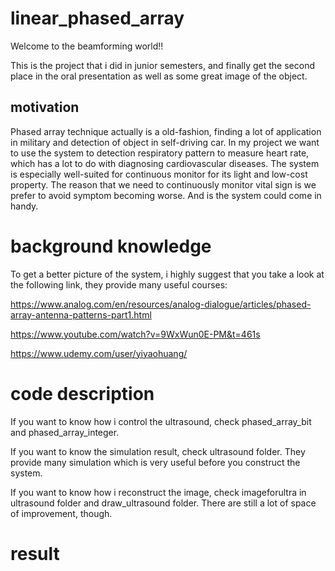 # linear_phased_array
Welcome to the beamforming world!!

This is the project that i did in junior semesters, and finally get the second place in the oral presentation as well as some great image of the object.

## motivation
Phased array technique actually is a old-fashion, finding a lot of application in military and detection of object in self-driving car. In my project we want to use the system to detection respiratory pattern to measure heart rate, which has a lot to do with diagnosing cardiovascular diseases. The system is especially well-suited for continuous monitor for its light and low-cost property. The reason that we need to continuously monitor vital sign is we prefer to avoid symptom becoming worse. And is the system could come in handy.  

# background knowledge
To get a better picture of the system, i highly suggest that you take a look at the following link, they provide many useful courses:

<https://www.analog.com/en/resources/analog-dialogue/articles/phased-array-antenna-patterns-part1.html>

<https://www.youtube.com/watch?v=9WxWun0E-PM&t=461s>

<https://www.udemy.com/user/yiyaohuang/>

# code description
If you want to know how i control the ultrasound, check phased_array_bit and phased_array_integer.

If you want to know the simulation result, check ultrasound folder. They provide many simulation which is very useful before you construct the system.

If you want to know how i reconstruct the image, check imageforultra in ultrasound folder and draw_ultrasound folder. There are still a lot of space of improvement, though.

# result